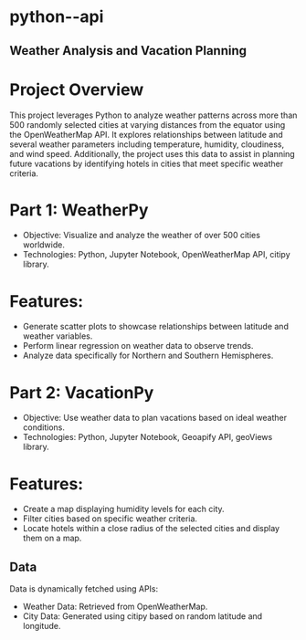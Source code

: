 # python--api

## Weather Analysis and Vacation Planning

# Project Overview

This project leverages Python to analyze weather patterns across more than 500 randomly selected cities at varying distances from the equator using the OpenWeatherMap API. It explores relationships between latitude and several weather parameters including temperature, humidity, cloudiness, and wind speed. Additionally, the project uses this data to assist in planning future vacations by identifying hotels in cities that meet specific weather criteria.

# Part 1: WeatherPy
- Objective: Visualize and analyze the weather of over 500 cities worldwide.
- Technologies: Python, Jupyter Notebook, OpenWeatherMap API, citipy library.
# Features:
- Generate scatter plots to showcase relationships between latitude and weather variables.
- Perform linear regression on weather data to observe trends.
- Analyze data specifically for Northern and Southern Hemispheres.
# Part 2: VacationPy
- Objective: Use weather data to plan vacations based on ideal weather conditions.
- Technologies: Python, Jupyter Notebook, Geoapify API, geoViews library.
# Features:
- Create a map displaying humidity levels for each city.
- Filter cities based on specific weather criteria.
- Locate hotels within a close radius of the selected cities and display them on a map.

## Data

Data is dynamically fetched using APIs:

- Weather Data: Retrieved from OpenWeatherMap.
- City Data: Generated using citipy based on random latitude and longitude.
